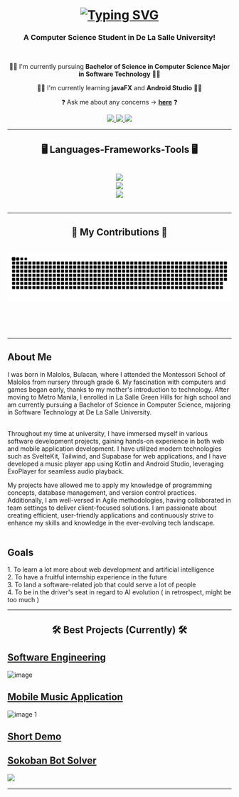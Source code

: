 <h1 align = "center">
  <a href="https://git.io/typing-svg">
    <img src="https://readme-typing-svg.demolab.com?font=Nova+Square&size=40&pause=1000&center=true&vCenter=true&random=false&width=500&lines=Greetings!+%F0%9F%91%8B;I+am+Wadee+Hernandez!" alt="Typing SVG" /></a>
</h1>

<h3 align = "center"> A Computer Science Student in De La Salle University! </h3>

<br/>

<div align = "center">
  
  👨‍🎓 I'm currently pursuing **Bachelor of Science in Computer Science Major in Software Technology** 👨‍🎓
  
  👨‍💻 I'm currently learning **javaFX** and **Android Studio** 👨‍💻
  
  ❓ Ask me about any concerns -> **[here](https://github.com/Wads01/Wads/issues)** ❓ 

</div>

<div align = "center">
  <a href="mailto:ralf_hernandez@dlsu.edu.ph">
    <img src="https://img.shields.io/badge/Gmail-D14836?style=for-the-badge&logo=gmail&logoColor=white"/>
  </a>
  <a href="https://www.hackerrank.com/profile/ralf_hernandez">
    <img src="https://img.shields.io/badge/-Hackerrank-2EC866?style=for-the-badge&logo=HackerRank&logoColor=white"/>
  </a>
  <a href="https://www.codecademy.com/profiles/beta5528804866">
    <img src="https://img.shields.io/badge/Codecademy-FFF0E5?style=for-the-badge&logo=codecademy&logoColor=303347"/>
  </a>
</div>

<hr/>

<h2 align="center"> 🖥️ Languages-Frameworks-Tools 🖥️ </h2>
<br/>
<div align = "center">
   <a href="https://skillicons.dev">
     <img src="https://skillicons.dev/icons?i=svelte,tailwind,supabase,vite,ts"/><br>
     <img src="https://skillicons.dev/icons?i=c,cpp,java,python,kotlin"/><br>
     <img src="https://skillicons.dev/icons?i=androidstudio,vscode,mysql,kali"/>
   </a>
</div>

<br/>
<hr/>
<div align = "center">
  <h2>🐍 My Contributions 🐍</h2>
  <br>
  <img alt="snake eating my contributions" src="https://raw.githubusercontent.com/Wads01/Wads/output/github-contribution-grid-snake.svg"/>
  
  <br/><br/><br/>
</div>

<hr/>
<div align = "left">
<h2 align = "left"> About Me </h2>
I was born in Malolos, Bulacan, where I attended the Montessori School of Malolos from nursery through grade 6. My fascination with computers and games began early, thanks to my mother's introduction to technology. After moving to Metro Manila, I enrolled in La Salle Green Hills for high school and am currently pursuing a Bachelor of Science in Computer Science, majoring in Software Technology at De La Salle University.
<br/><br/>
  
Throughout my time at university, I have immersed myself in various software development projects, gaining hands-on experience in both web and mobile application development. I have utilized modern technologies such as SvelteKit, Tailwind, and Supabase for web applications, and I have developed a music player app using Kotlin and Android Studio, leveraging ExoPlayer for seamless audio playback.

My projects have allowed me to apply my knowledge of programming concepts, database management, and version control practices. Additionally, I am well-versed in Agile methodologies, having collaborated in team settings to deliver client-focused solutions. I am passionate about creating efficient, user-friendly applications and continuously strive to enhance my skills and knowledge in the ever-evolving tech landscape.
<br/><br/>

<h2 align = "left"> Goals </h2>
1. To learn a lot more about web development and artificial intelligence <br/>
2. To have a fruitful internship experience in the future <br/>
3. To land a software-related job that could serve a lot of people <br/>
4. To be in the driver's seat in regard to AI evolution ( in retrospect, might be too much ) <br/>
</div>
<hr/>

<h2 align = "center"> 🛠️ Best Projects (Currently) 🛠️ </h2>

## [Software Engineering](https://github.com/Sand77x/GGCN-Website) <br/>
![image](https://github.com/user-attachments/assets/7c9c40c5-dc8d-47c2-b808-1ea8585f58c4)

## [Mobile Music Application](https://github.com/Ralf090102/SonuSync) <br/>
<img src="https://github.com/user-attachments/assets/cadbf1ec-b2f4-41cd-949d-490704ffb699" alt="image 1" width="250"/>

## [Short Demo](https://github.com/user-attachments/assets/44acf043-bd8e-48b1-821d-25a537b4a1ea)

## [Sokoban Bot Solver](https://github.com/Wads01/Sokoban-Bot) <br/>
<img src="https://github.com/Wads01/Wads/assets/148616782/2b24ad2a-dd50-4d62-ae0b-e34565026b30"/>

<hr/>
